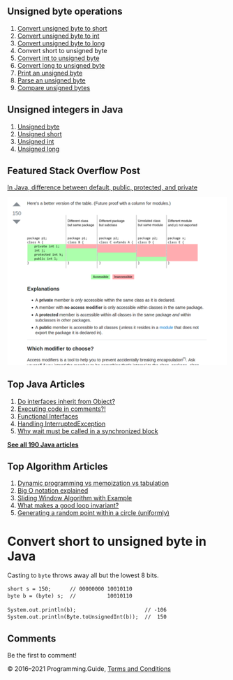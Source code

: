 <span class="underline"></span>

<span class="underline"></span>

Unsigned byte operations
------------------------

1.  [Convert unsigned byte to short](convert-unsigned-byte-to-short.html)
2.  [Convert unsigned byte to int](convert-unsigned-byte-to-int.html)
3.  [Convert unsigned byte to long](convert-unsigned-byte-to-long.html)
4.  Convert short to unsigned byte
5.  [Convert int to unsigned byte](convert-int-to-unsigned-byte.html)
6.  [Convert long to unsigned byte](convert-long-to-unsigned-byte.html)
7.  [Print an unsigned byte](print-unsigned-byte.html)
8.  [Parse an unsigned byte](parse-unsigned-byte.html)
9.  [Compare unsigned bytes](compare-unsigned-bytes.html)

Unsigned integers in Java
-------------------------

1.  [Unsigned byte](unsigned-byte.html)
2.  [Unsigned short](unsigned-short.html)
3.  [Unsigned int](unsigned-int.html)
4.  [Unsigned long](unsigned-long.html)

Featured Stack Overflow Post
----------------------------

[In Java, difference between default, public, protected, and private](https://stackoverflow.com/a/33627846/276052)  
  
[<img src="../images/so-featured-33627846.png" alt="StackOverflow screenshot thumbnail" class="screenshot" />](https://stackoverflow.com/a/33627846/276052)

<span class="underline"></span>

Top Java Articles
-----------------

1.  [Do interfaces inherit from Object?](do-interfaces-inherit-from-object.html)
2.  [Executing code in comments?!](executing-code-in-comments.html)
3.  [Functional Interfaces](functional-interfaces.html)
4.  [Handling InterruptedException](handling-interrupted-exceptions.html)
5.  [Why wait must be called in a synchronized block](why-wait-must-be-in-synchronized.html)

[**See all 190 Java articles**](index.html)

Top Algorithm Articles
----------------------

1.  [Dynamic programming vs memoization vs tabulation](../dynamic-programming-vs-memoization-vs-tabulation.html)
2.  [Big O notation explained](../big-o-notation-explained.html)
3.  [Sliding Window Algorithm with Example](../sliding-window-example.html)
4.  [What makes a good loop invariant?](../what-makes-a-good-loop-invariant.html)
5.  [Generating a random point within a circle (uniformly)](../random-point-within-circle.html)

Convert short to unsigned byte in Java
======================================

Casting to `byte` throws away all but the lowest 8 bits.

    short s = 150;      // 00000000 10010110
    byte b = (byte) s;  //          10010110

    System.out.println(b);                      // -106
    System.out.println(Byte.toUnsignedInt(b));  //  150

Comments
--------

Be the first to comment!

© 2016–2021 Programming.Guide, [Terms and Conditions](../terms-and-conditions.html)
